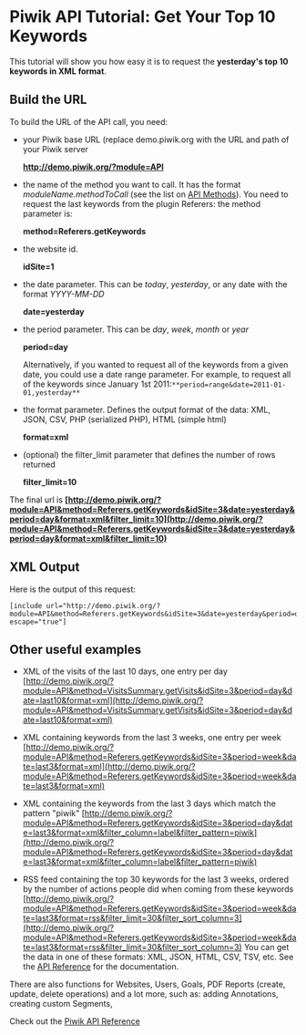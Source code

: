 # Piwik API Tutorial: Get Your Top 10 Keywords

This tutorial will show you how easy it is to request the **yesterday's top 10 keywords in XML format**.

## Build the URL

To build the URL of the API call, you need:

*   your Piwik base URL (replace demo.piwik.org with the URL and path of your Piwik server

    **http://demo.piwik.org/?module=API**

*   the name of the method you want to call. It has the format _moduleName.methodToCall_ (see the list on [API Methods](/reporting-api/listing#api-method-list)). You need to request the last keywords from the plugin Referers: the method parameter is:

    **method=Referers.getKeywords**

*   the website id.

    **idSite=1**

*   the date parameter. This can be _today_, _yesterday_, or any date with the format _YYYY-MM-DD_

    **date=yesterday**

*   the period parameter. This can be _day_, _week_, _month_ or _year_

    **period=day**

    Alternatively, if you wanted to request all of the keywords from a given date, you could use a date range parameter. For example, to request all of the keywords since January 1st 2011:`**period=range&date=2011-01-01,yesterday**`

*   the format parameter. Defines the output format of the data: XML, JSON, CSV, PHP (serialized PHP), HTML (simple html)

    **format=xml**

*   (optional) the filter_limit parameter that defines the number of rows returned

    **filter_limit=10**

The final url is **[http://demo.piwik.org/?module=API&method=Referers.getKeywords&idSite=3&date=yesterday&period=day&format=xml&filter_limit=10](http://demo.piwik.org/?module=API&method=Referers.getKeywords&idSite=3&date=yesterday&period=day&format=xml&filter_limit=10)**

## XML Output

Here is the output of this request:

<pre><code markdown="1">[include url="http://demo.piwik.org/?module=API&method=Referers.getKeywords&idSite=3&date=yesterday&period=day&format=xml&filter_limit=10" escape="true"]
</code></pre>

## Other useful examples

*   XML of the visits of the last 10 days, one entry per day
[http://demo.piwik.org/?module=API&method=VisitsSummary.getVisits&idSite=3&period=day&date=last10&format=xml](http://demo.piwik.org/?module=API&method=VisitsSummary.getVisits&idSite=3&period=day&date=last10&format=xml)

*   XML containing keywords from the last 3 weeks, one entry per week
[http://demo.piwik.org/?module=API&method=Referers.getKeywords&idSite=3&period=week&date=last3&format=xml](http://demo.piwik.org/?module=API&method=Referers.getKeywords&idSite=3&period=week&date=last3&format=xml)

*   XML containing the keywords from the last 3 days which match the pattern "piwik"
[http://demo.piwik.org/?module=API&method=Referers.getKeywords&idSite=3&period=day&date=last3&format=xml&filter_column=label&filter_pattern=piwik](http://demo.piwik.org/?module=API&method=Referers.getKeywords&idSite=3&period=day&date=last3&format=xml&filter_column=label&filter_pattern=piwik)

*   RSS feed containing the top 30 keywords for the last 3 weeks,  ordered by the number of actions people did when coming from these  keywords
[http://demo.piwik.org/?module=API&method=Referers.getKeywords&idSite=3&period=week&date=last3&format=rss&filter_limit=30&filter_sort_column=3](http://demo.piwik.org/?module=API&method=Referers.getKeywords&idSite=3&period=week&date=last3&format=rss&filter_limit=30&filter_sort_column=3)
You can get the data in one of these formats: XML, JSON, HTML, CSV, TSV, etc. See the [API Reference](/reporting-api/listing) for the documentation.

There are also functions for Websites, Users, Goals, PDF Reports (create, update, delete operations) and a lot more, such as: adding Annotations, creating custom Segments,

Check out the [Piwik API Reference](/reporting-api/listing)

